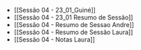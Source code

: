 

- [[Sessão 04 - 23_01_Guiné]]
- [[Sessão 04 - 23_01 Resumo de Sessão]]
- [[Sessão 04 - Resumo de Sessao Andre]]
- [[Sessão 04 - Resumo de Sessão Laura]]
- [[Sessão 04 - Notas Laura]]
